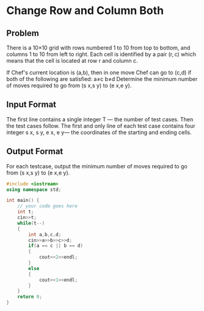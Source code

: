 # Change Row and Column Both
## Problem
There is a 10×10 grid with rows numbered 1 to 10 from top to bottom, and columns 1 to 10 from left to right. Each cell is identified by a pair (r, c) which means that the cell is located at row r and column c.

If Chef's current location is (a,b), then in one move Chef can go to (c,d) if both of the following are satisfied:
a≠c
b≠d
Determine the minimum number of moves required to go from (s x,s y) to (e x,e y).

## Input Format
The first line contains a single integer 
T — the number of test cases. Then the test cases follow.
The first and only line of each test case contains four integer s x, s y, e x, e y— the coordinates of the starting and ending cells.
## Output Format
For each testcase, output the minimum number of moves required to go from (s x,s y) to (e x,e y).

```cpp
#include <iostream>
using namespace std;

int main() {
	// your code goes here
	int t;
	cin>>t;
	while(t--)
	{
	    int a,b,c,d;
	    cin>>a>>b>>c>>d;
	    if(a == c || b == d)
	    {
	        cout<<2<<endl;
	    }
	    else
	    {
	        cout<<1<<endl;
	    }
	}
	return 0;
}
```